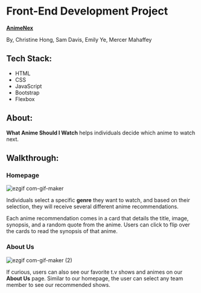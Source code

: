 # Front-End Development Project
[**AnimeNex**](https://animenex.netlify.app/)

 By, Christine Hong, Sam Davis, Emily Ye, Mercer Mahaffey


 ## Tech Stack:
 - HTML
 - CSS
 - JavaScript
 - Bootstrap
 - Flexbox


## About:
**What Anime Should I Watch** helps individuals decide which anime to watch next.

## Walkthrough:
### Homepage

![ezgif com-gif-maker](https://user-images.githubusercontent.com/90011565/137644674-6b19b816-f3a6-4d1a-962a-c4ff501f1a51.gif)

Individuals select a specific **genre** they want to watch, and based on their selection, they will receive several different anime recommendations. 


Each anime recommendation comes in a card that details the title, image, synopsis, and a random quote from the anime. Users can click to flip over the cards to read the synopsis of that anime.
### About Us
![ezgif com-gif-maker (2)](https://user-images.githubusercontent.com/90011565/137644748-6f4db055-e2ed-4405-921e-e76c44872299.gif)

If curious, users can also see our favorite t.v shows and animes on our **About Us** page. Similar to our homepage, the user can select any team member to see our recommended shows.

